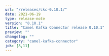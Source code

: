 ```yaml
---
url: "/releases/ckc-0.10.1/"
date: 2021-06-19
type: release-note
version: "0.10.1"
title: "Camel Kafka Connector release 0.10.1"
preview: ""
changelog: ""
category: "camel-kafka-connector"
jdk: [8,11]
---
```

